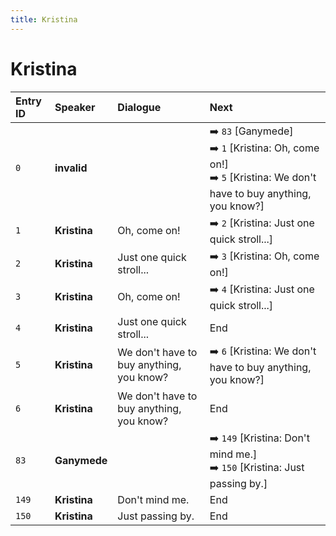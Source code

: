 ```yaml
---
title: Kristina
---
```


# Kristina


| Entry ID | Speaker | Dialogue | Next |
| :------- | :------ | :------- | :------------ |
| `0` | **invalid** |  | ➡️ `83` \[Ganymede\]<br>➡️ `1` \[Kristina: Oh, come on\!\]<br>➡️ `5` \[Kristina: We don't have to buy anything, you know?\] |
| `1` | **Kristina** | Oh, come on\! | ➡️ `2` \[Kristina: Just one quick stroll\.\.\.\] |
| `2` | **Kristina** | Just one quick stroll\.\.\. | ➡️ `3` \[Kristina: Oh, come on\!\] |
| `3` | **Kristina** | Oh, come on\! | ➡️ `4` \[Kristina: Just one quick stroll\.\.\.\] |
| `4` | **Kristina** | Just one quick stroll\.\.\. | End |
| `5` | **Kristina** | We don't have to buy anything, you know? | ➡️ `6` \[Kristina: We don't have to buy anything, you know?\] |
| `6` | **Kristina** | We don't have to buy anything, you know? | End |
| `83` | **Ganymede** |  | ➡️ `149` \[Kristina: Don't mind me\.\]<br>➡️ `150` \[Kristina: Just passing by\.\] |
| `149` | **Kristina** | Don't mind me\. | End |
| `150` | **Kristina** | Just passing by\. | End |
